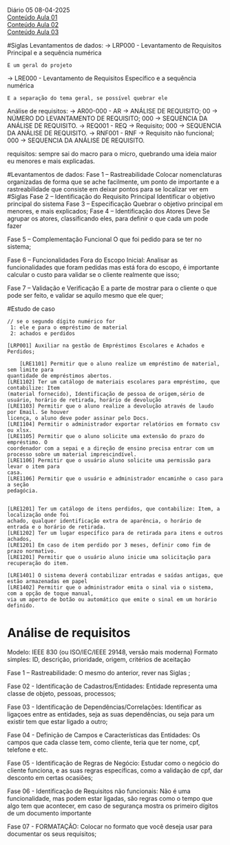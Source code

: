 Diário 05 08-04-2025   
[Conteúdo Aula 01](https://github.com/heliokamakawa/aula/blob/main/aps/aula05.md)   
[Conteúdo Aula 02](https://github.com/heliokamakawa/aula/blob/main/aps/aulas/aula05b.md)  
[Conteúdo Aula 03](https://docs.google.com/document/d/1S60lpU8OVQmUjjr0kZl5fCTzz0DWViuwb4ykd3_3cPM/edit?tab=t.0)

#Siglas
Levantamentos de dados:
→ LRP000 - Levantamento de Requisitos Principal e a sequência numérica  

	E um geral do projeto

→ LRE000 - Levantamento de Requisitos Específico e a sequência numérica

	E a separação do tema geral, se possível quebrar ele

Análise de requisitos:
→ AR00-000 -
AR → ANÁLISE DE REQUISITO;
00 → NÚMERO DO LEVANTAMENTO DE REQUISITO;
000 → SEQUENCIA DA ANÁLISE DE REQUISITO.
→ REQ001 -
REQ → Requisito;
000 → SEQUENCIA DA ANÁLISE DE REQUISITO.
→ RNF001 -
RNF → Requisito não funcional;
000 → SEQUENCIA DA ANÁLISE DE REQUISITO.


requisitos: sempre sai do macro para o micro, quebrando uma ideia maior eu menores e mais explicadas.


#Levantamentos de dados:
Fase 1 – Rastreabilidade
	Colocar nomenclaturas organizadas de forma que se ache facilmente, um ponto de importante e a rastreabilidade que consiste em deixar pontos para se localizar ver em  #Siglas
Fase 2 – Identificação do Requisito Principal
	Identificar o objetivo principal do sistema
Fase 3 – Especificação
	Quebrar o objetivo principal em menores, e mais explicados; 
Fase 4 – Identificação dos Atores
	Deve Se agrupar os atores, classificando eles, para definir o que cada um pode fazer

Fase 5 – Complementação Funcional
O que foi pedido para se ter no sistema; 

Fase 6 – Funcionalidades Fora do Escopo Inicial:
	Analisar as funcionalidades que foram pedidas mas está fora do escopo, é importante calcular o custo para validar se o cliente realmente que isso;

Fase 7 – Validação e Verificação
	E a parte de mostrar para o cliente o que pode ser feito, e validar se aquilo mesmo que ele quer;


#Estudo de caso
```
// se o segundo dígito numérico for 
 1: ele e para o empréstimo de material
 2: achados e perdidos

[LRP001] Auxiliar na gestão de Empréstimos Escolares e Achados e Perdidos;

	[LRE1101] Permitir que o aluno realize um empréstimo de material, sem limite para 
quantidade de empréstimos abertos.
[LRE1102] Ter um catálogo de materiais escolares para empréstimo, que contabilize: Item
(material fornecido), Identificação de pessoa de origem,sério de usuário, horário de retirada, horário de devolução
[LRE1103] Permitir que o aluno realize a devolução através de laudo por Email. Se houver
licença, o aluno deve poder assinar pelo Docs.
[LRE1104] Permitir o administrador exportar relatórios em formato csv ou xlsx.
[LRE1105] Permitir que o aluno solicite uma extensão do prazo do empréstimo. O 
coordenador com a sepai e a direção de ensino precisa entrar com um processo sobre um material imprescindível.
[LRE1106] Permitir que o usuário aluno solicite uma permissão para levar o item para 
casa.
[LRE1106] Permitir que o usuário e administrador encaminhe o caso para a seção 
pedagócia.


[LRE1201] Ter um catálogo de itens perdidos, que contabilize: Item, a localização onde foi 
achado, qualquer identificação extra de aparência, o horário de entrada e o horário de retirada.
[LRE1202] Ter um lugar específico para de retirada para itens e outros achados,	
[LRE1201] Em caso de item perdido por 3 meses, definir como fim de prazo normativo.
[LRE1201] Permitir que o usuário aluno inicie uma solicitação para recuperação do item.

[LRE1401] O sistema deverá contabilizar entradas e saídas antigas, que estão armazenadas em papel
[LRE1402] Permitir que o administrador emita o sinal via o sistema, com a opção de toque manual,
via um aperto de botão ou automático que emite o sinal em um horário definido.

```


# Análise de requisitos
Modelo:
IEEE 830 (ou ISO/IEC/IEEE 29148, versão mais moderna) Formato simples: ID, descrição, prioridade, origem, critérios de aceitação

Fase 1 – Rastreabilidade:
	O mesmo do anterior, rever nas Siglas ;

Fase 02 - Identificação de Cadastros/Entidades:
	Entidade representa uma classe de objeto, pessoas, processos;

Fase 03 - Identificação de Dependências/Correlações:
	Identificar as ligaçoes entre as entidades, seja as suas dependências, ou seja para um existir tem que estar ligado a outro;

Fase 04 - Definição de Campos e Características das Entidades:
	Os campos que cada classe tem, como cliente, teria que ter nome, cpf, telefone e etc.


Fase 05 - Identificação de Regras de Negócio:
	Estudar como o negócio do cliente funciona, e as suas regras específicas, como a validação de cpf, dar desconto em certas ocasiões;  

Fase 06 - Identificação de Requisitos não funcionais:
	Não é uma funcionalidade, mas podem estar ligadas, são regras como o tempo que algo tem que acontecer, em caso de segurança mostra os primeiro dígitos de um documento importante 

Fase 07 - FORMATAÇÃO:
	Colocar no formato que você deseja usar para documentar os seus requisitos;


